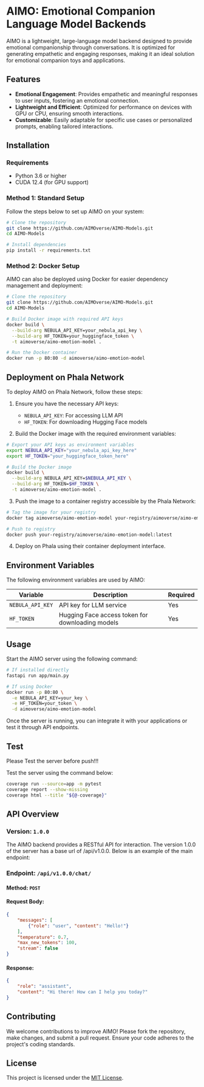 # AIMO: Emotional Companion Language Model Backends

AIMO is a lightweight, large-language model backend designed to provide emotional companionship through conversations. It is optimized for generating empathetic and engaging responses, making it an ideal solution for emotional companion toys and applications.

## Features

- **Emotional Engagement**: Provides empathetic and meaningful responses to user inputs, fostering an emotional connection.
- **Lightweight and Efficient**: Optimized for performance on devices with GPU or CPU, ensuring smooth interactions.
- **Customizable**: Easily adaptable for specific use cases or personalized prompts, enabling tailored interactions.

## Installation

### Requirements

- Python 3.6 or higher
- CUDA 12.4 (for GPU support)

### Method 1: Standard Setup

Follow the steps below to set up AIMO on your system:

```bash
# Clone the repository
git clone https://github.com/AIMOverse/AIMO-Models.git
cd AIMO-Models

# Install dependencies
pip install -r requirements.txt
```

### Method 2: Docker Setup

AIMO can also be deployed using Docker for easier dependency management and deployment:

```bash
# Clone the repository
git clone https://github.com/AIMOverse/AIMO-Models.git
cd AIMO-Models

# Build Docker image with required API keys
docker build \
  --build-arg NEBULA_API_KEY=your_nebula_api_key \
  --build-arg HF_TOKEN=your_huggingface_token \
  -t aimoverse/aimo-emotion-model .

# Run the Docker container
docker run -p 80:80 -d aimoverse/aimo-emotion-model
```

## Deployment on Phala Network

To deploy AIMO on Phala Network, follow these steps:

1. Ensure you have the necessary API keys:
   - `NEBULA_API_KEY`: For accessing LLM API
   - `HF_TOKEN`: For downloading Hugging Face models

2. Build the Docker image with the required environment variables:

```bash
# Export your API keys as environment variables
export NEBULA_API_KEY="your_nebula_api_key_here"
export HF_TOKEN="your_huggingface_token_here"

# Build the Docker image
docker build \
  --build-arg NEBULA_API_KEY=$NEBULA_API_KEY \
  --build-arg HF_TOKEN=$HF_TOKEN \
  -t aimoverse/aimo-emotion-model .
```

3. Push the image to a container registry accessible by the Phala Network:

```bash
# Tag the image for your registry
docker tag aimoverse/aimo-emotion-model your-registry/aimoverse/aimo-emotion-model:latest

# Push to registry
docker push your-registry/aimoverse/aimo-emotion-model:latest
```

4. Deploy on Phala using their container deployment interface.

## Environment Variables

The following environment variables are used by AIMO:

| Variable | Description | Required |
|----------|-------------|----------|
| `NEBULA_API_KEY` | API key for LLM service | Yes |
| `HF_TOKEN` | Hugging Face access token for downloading models | Yes |

## Usage

Start the AIMO server using the following command:

```bash
# If installed directly
fastapi run app/main.py

# If using Docker
docker run -p 80:80 \
  -e NEBULA_API_KEY=your_key \
  -e HF_TOKEN=your_token \
  -d aimoverse/aimo-emotion-model
```

Once the server is running, you can integrate it with your applications or test it through API endpoints.

## Test

Please Test the server before push!!!

Test the server using the command below:

```bash
coverage run --source=app -m pytest
coverage report --show-missing
coverage html --title "${@-coverage}"
```

## API Overview

### Version: `1.0.0`

The AIMO backend provides a RESTful API for interaction. The version 1.0.0 of the server has a base url of /api/v1.0.0.
Below is an example of the main endpoint:

### Endpoint: `/api/v1.0.0/chat/`

#### Method: `POST`

#### Request Body:
```json
{
    "messages": [
        {"role": "user", "content": "Hello!"}
    ],
    "temperature": 0.7,
    "max_new_tokens": 100,
    "stream": false
}
```

#### Response:
```json
{
    "role": "assistant",
    "content": "Hi there! How can I help you today?"
}
```

## Contributing

We welcome contributions to improve AIMO! Please fork the repository, make changes, and submit a pull request. Ensure your code adheres to the project's coding standards.

## License

This project is licensed under the [MIT License](LICENSE).
